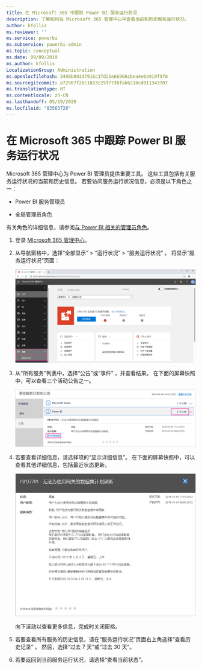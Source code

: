 ```yaml
---
title: 在 Microsoft 365 中跟踪 Power BI 服务运行状况
description: 了解如何在 Microsoft 365 管理中心中查看当前和历史服务运行状况。
author: kfollis
ms.reviewer: ''
ms.service: powerbi
ms.subservice: powerbi-admin
ms.topic: conceptual
ms.date: 09/09/2019
ms.author: kfollis
LocalizationGroup: Administration
ms.openlocfilehash: 3498b893d7916c37d21e66908cbea4e6a919f978
ms.sourcegitcommit: a72567f26c1653c25f7730fab6210cd011343707
ms.translationtype: HT
ms.contentlocale: zh-CN
ms.lasthandoff: 05/19/2020
ms.locfileid: "83563720"
---
```

# <a name="track-power-bi-service-health-in-microsoft-365"></a>在 Microsoft 365 中跟踪 Power BI 服务运行状况

Microsoft 365 管理中心为 Power BI 管理员提供重要工具。 这些工具包括有关服务运行状况的当前和历史信息。 若要访问服务运行状况信息，必须是以下角色之一：

* Power BI 服务管理员

* 全局管理员角色

有关角色的详细信息，请参阅[与 Power BI 相关的管理员角色](service-admin-administering-power-bi-in-your-organization.md#administrator-roles-related-to-power-bi)。

1. 登录 [MIcrosoft 365 管理中心](https://portal.office.com/adminportal)。

1. 从导航窗格中，选择“全部显示” > “运行状况” > “服务运行状况”  。 将显示“服务运行状况”页面：

    ![Microsoft 365 管理中心（启用了“运行状况”和“服务运行状况”选项）的屏幕截图。](media/service-admin-health/service-health-tile.png)

1. 从“所有服务”列表中，选择“公告”或“事件” ，并查看结果。 在下面的屏幕快照中，可以查看三个活动公告之一。

    ![“服务运行状况”页（其中包含针对 Power BI 的三个公告并启用了“显示详细信息”选项）的屏幕截图。](media/service-admin-health/active-advisories.png)

1. 若要查看详细信息，请选择项的“显示详细信息”。 在下面的屏幕快照中，可以查看其他详细信息，包括最近状态更新。

    ![公告详细信息的屏幕截图。](media/service-admin-health/advisory-details.png)

    向下滚动以查看更多信息，完成时关闭窗格。

1. 若要查看所有服务的历史信息，请在“服务运行状况”页面右上角选择“查看历史记录” 。 然后，选择“过去 7 天”或“过去 30 天”。 

1. 若要返回到当前服务运行状况，请选择“查看当前状态”。